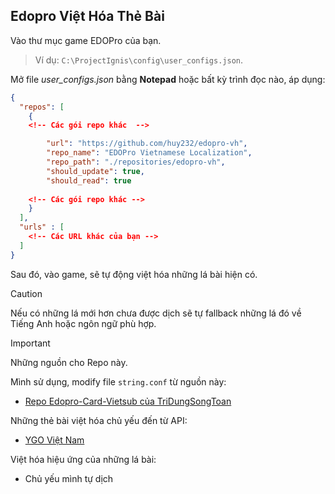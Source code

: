 ## Edopro Việt Hóa Thẻ Bài

Vào thư mục game EDOPro của bạn.

> Ví dụ: `C:\ProjectIgnis\config\user_configs.json`. 

Mở file *user_configs.json* bằng **Notepad** hoặc bất kỳ trình đọc nào, áp dụng:

```json
{
  "repos": [
    {
    <!-- Các gói repo khác  -->

		"url": "https://github.com/huy232/edopro-vh",
		"repo_name": "EDOPro Vietnamese Localization",
		"repo_path": "./repositories/edopro-vh",
		"should_update": true,
		"should_read": true
	    
    <!-- Các gói repo khác -->
    }
  ],
  "urls" : [
    <!-- Các URL khác của bạn -->
  ] 
}
```

Sau đó, vào game, sẽ tự động việt hóa những lá bài hiện có.

> [!CAUTION]
> Nếu có những lá mới hơn chưa được dịch sẽ tự fallback những lá đó về Tiếng Anh hoặc ngôn ngữ phù hợp.

> [!IMPORTANT]
> Những nguồn cho Repo này.

Mình sử dụng, modify file `string.conf` từ nguồn này:
- [Repo Edopro-Card-Vietsub của TriDungSongToan](https://github.com/TriDungSongToan/Edopro-Card-VietSub)

Những thẻ bài việt hóa chủ yếu đến từ API:
- [YGO Việt Nam](https://ygovietnam.com/)

Việt hóa hiệu ứng của những lá bài:
- Chủ yếu mình tự dịch

